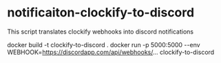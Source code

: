 # notificaiton-clockify-to-discord
This script translates clockify webhooks into discord notifications

docker build -t clockify-to-discord .
docker run -p 5000:5000 --env WEBHOOK=https://discordapp.com/api/webhooks/... clockify-to-discord 

